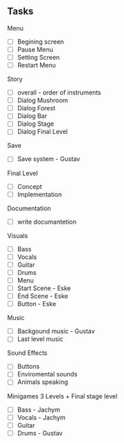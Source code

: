 ## Tasks
Menu
- [ ] Begining screen
- [ ] Pause Menu
- [ ] Setting Screen
- [ ] Restart Menu

Story

- [ ] overall - order of instruments
- [ ] Dialog Mushroom
- [ ] Dialog Forest
- [ ] Dialog Bar
- [ ] Dialog Stage
- [ ] Dialog Final Level

Save

- [ ] Save system - Gustav

Final Level

- [ ] Concept
- [ ] Implementation

Documentation

- [ ] write documantetion

Visuals

- [ ] Bass
- [ ] Vocals
- [ ] Guitar
- [ ] Drums
- [ ] Menu
- [ ] Start Scene - Eske
- [ ] End Scene - Eske
- [ ] Button - Eske

Music

- [ ] Backgound music - Gustav
- [ ] Last level music

Sound Effects

- [ ] Buttons
- [ ] Enviromental sounds
- [ ] Animals speaking

Minigames 3 Levels + Final stage level

- [ ] Bass - Jachym
- [ ] Vocals - Jachym
- [ ] Guitar
- [ ] Drums - Gustav
